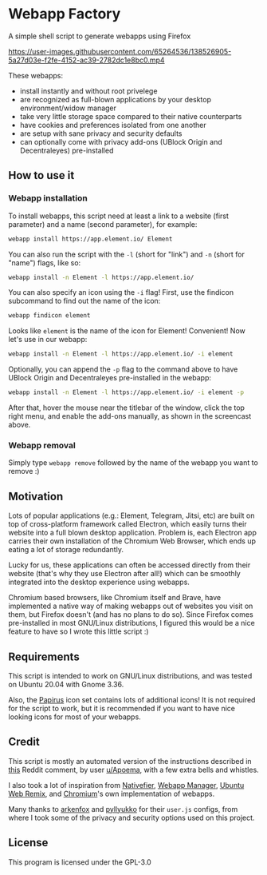 # Webapp Factory

A simple shell script to generate webapps using Firefox

https://user-images.githubusercontent.com/65264536/138526905-5a27d03e-f2fe-4152-ac39-2782dc1e8bc0.mp4

These webapps:

- install instantly and without root privelege
- are recognized as full-blown applications by your desktop environment/widow manager
- take very little storage space compared to their native counterparts
- have cookies and preferences isolated from one another
- are setup with sane privacy and security defaults
- can optionally come with privacy add-ons (UBlock Origin and Decentraleyes) pre-installed

## How to use it

### Webapp installation

To install webapps, this script need at least a link to a website (first parameter) and a name (second parameter), for example:

```bash
webapp install https://app.element.io/ Element
```

You can also run the script with the `-l` (short for "link") and `-n` (short for "name") flags, like so:

```bash
webapp install -n Element -l https://app.element.io/
```

You can also specify an icon using the `-i` flag! First, use the findicon subcommand to find out the name of the icon:

```bash
webapp findicon element
```

Looks like `element` is the name of the icon for Element! Convenient!
Now let's use in our webapp:

```bash
webapp install -n Element -l https://app.element.io/ -i element
```

Optionally, you can append the `-p` flag to the command above to have UBlock Origin and Decentraleyes pre-installed in the webapp:

```bash
webapp install -n Element -l https://app.element.io/ -i element -p
```

After that, hover the mouse near the titlebar of the window, click the top right menu, and enable the add-ons manually, as shown in the screencast above.

### Webapp removal

Simply type ```webapp remove``` followed by the name of the webapp you want to remove :)

## Motivation

Lots of popular applications (e.g.: Element, Telegram, Jitsi, etc) are built on top of cross-platform framework called Electron, which easily turns their website into a full blown desktop application. Problem is, each Electron app carries their own installation of the Chromium Web Browser, which ends up eating a lot of storage redundantly.

Lucky for us, these applications can often be accessed directly from their website (that's why they use Electron after all!) which can be smoothly integrated into the desktop experience using webapps.

Chromium based browsers, like Chromium itself and Brave, have implemented a native way of making webapps out of websites you visit on them, but Firefox doesn't (and has no plans to do so). Since Firefox comes pre-installed in most GNU/Linux distributions, I figured this would be a nice feature to have so I wrote this little script :)

## Requirements

This script is intended to work on GNU/Linux distributions, and was tested on Ubuntu 20.04 with Gnome 3.36.

Also, the [Papirus](https://github.com/PapirusDevelopmentTeam/papirus-icon-theme/) icon set contains lots of additional icons! It is not required for the script to work, but it is recommended if you want to have nice looking icons for most of your webapps.

## Credit

This script is mostly an automated version of the instructions described in [this](https://www.reddit.com/r/firefox/comments/li2lqg/comment/gn2sltw/) Reddit comment, by user [u/Apoema](https://www.reddit.com/user/Apoema/), with a few extra bells and whistles.

I also took a lot of inspiration from [Nativefier](https://github.com/nativefier/nativefier), [Webapp Manager](https://github.com/linuxmint/webapp-manager), [Ubuntu Web Remix](https://github.com/Ubuntu-Web/wadk), and [Chromium](https://www.chromium.org/)'s own implementation of webapps.

Many thanks to [arkenfox](https://github.com/arkenfox) and [pyllyukko](https://github.com/pyllyukko) for their `user.js` configs, from where I took some of the privacy and security options used on this project.

## License

This program is licensed under the GPL-3.0
